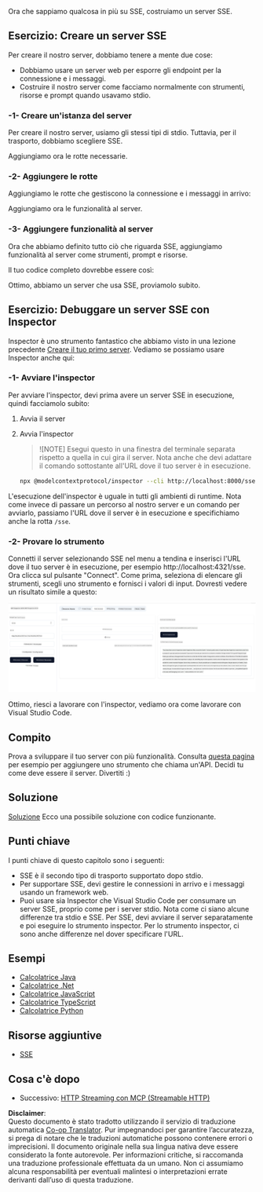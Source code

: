 <!--
CO_OP_TRANSLATOR_METADATA:
{
  "original_hash": "d90ca3d326c48fab2ac0ebd3a9876f59",
  "translation_date": "2025-07-13T19:54:42+00:00",
  "source_file": "03-GettingStarted/05-sse-server/README.md",
  "language_code": "it"
}
-->
Ora che sappiamo qualcosa in più su SSE, costruiamo un server SSE.

## Esercizio: Creare un server SSE

Per creare il nostro server, dobbiamo tenere a mente due cose:

- Dobbiamo usare un server web per esporre gli endpoint per la connessione e i messaggi.
- Costruire il nostro server come facciamo normalmente con strumenti, risorse e prompt quando usavamo stdio.

### -1- Creare un'istanza del server

Per creare il nostro server, usiamo gli stessi tipi di stdio. Tuttavia, per il trasporto, dobbiamo scegliere SSE.

Aggiungiamo ora le rotte necessarie.

### -2- Aggiungere le rotte

Aggiungiamo le rotte che gestiscono la connessione e i messaggi in arrivo:

Aggiungiamo ora le funzionalità al server.

### -3- Aggiungere funzionalità al server

Ora che abbiamo definito tutto ciò che riguarda SSE, aggiungiamo funzionalità al server come strumenti, prompt e risorse.

Il tuo codice completo dovrebbe essere così:

Ottimo, abbiamo un server che usa SSE, proviamolo subito.

## Esercizio: Debuggare un server SSE con Inspector

Inspector è uno strumento fantastico che abbiamo visto in una lezione precedente [Creare il tuo primo server](/03-GettingStarted/01-first-server/README.md). Vediamo se possiamo usare Inspector anche qui:

### -1- Avviare l'inspector

Per avviare l'inspector, devi prima avere un server SSE in esecuzione, quindi facciamolo subito:

1. Avvia il server

1. Avvia l'inspector

    > ![NOTE]
    > Esegui questo in una finestra del terminale separata rispetto a quella in cui gira il server. Nota anche che devi adattare il comando sottostante all'URL dove il tuo server è in esecuzione.

    ```sh
    npx @modelcontextprotocol/inspector --cli http://localhost:8000/sse --method tools/list
    ```

L'esecuzione dell'inspector è uguale in tutti gli ambienti di runtime. Nota come invece di passare un percorso al nostro server e un comando per avviarlo, passiamo l'URL dove il server è in esecuzione e specifichiamo anche la rotta `/sse`.

### -2- Provare lo strumento

Connetti il server selezionando SSE nel menu a tendina e inserisci l'URL dove il tuo server è in esecuzione, per esempio http://localhost:4321/sse. Ora clicca sul pulsante "Connect". Come prima, seleziona di elencare gli strumenti, scegli uno strumento e fornisci i valori di input. Dovresti vedere un risultato simile a questo:

![Server SSE in esecuzione in inspector](../../../../translated_images/sse-inspector.d86628cc597b8fae807a31d3d6837842f5f9ee1bcc6101013fa0c709c96029ad.it.png)

Ottimo, riesci a lavorare con l'inspector, vediamo ora come lavorare con Visual Studio Code.

## Compito

Prova a sviluppare il tuo server con più funzionalità. Consulta [questa pagina](https://api.chucknorris.io/) per esempio per aggiungere uno strumento che chiama un'API. Decidi tu come deve essere il server. Divertiti :)

## Soluzione

[Soluzione](./solution/README.md) Ecco una possibile soluzione con codice funzionante.

## Punti chiave

I punti chiave di questo capitolo sono i seguenti:

- SSE è il secondo tipo di trasporto supportato dopo stdio.
- Per supportare SSE, devi gestire le connessioni in arrivo e i messaggi usando un framework web.
- Puoi usare sia Inspector che Visual Studio Code per consumare un server SSE, proprio come per i server stdio. Nota come ci siano alcune differenze tra stdio e SSE. Per SSE, devi avviare il server separatamente e poi eseguire lo strumento inspector. Per lo strumento inspector, ci sono anche differenze nel dover specificare l'URL.

## Esempi

- [Calcolatrice Java](../samples/java/calculator/README.md)
- [Calcolatrice .Net](../../../../03-GettingStarted/samples/csharp)
- [Calcolatrice JavaScript](../samples/javascript/README.md)
- [Calcolatrice TypeScript](../samples/typescript/README.md)
- [Calcolatrice Python](../../../../03-GettingStarted/samples/python)

## Risorse aggiuntive

- [SSE](https://developer.mozilla.org/en-US/docs/Web/API/Server-sent_events)

## Cosa c'è dopo

- Successivo: [HTTP Streaming con MCP (Streamable HTTP)](../06-http-streaming/README.md)

**Disclaimer**:  
Questo documento è stato tradotto utilizzando il servizio di traduzione automatica [Co-op Translator](https://github.com/Azure/co-op-translator). Pur impegnandoci per garantire l’accuratezza, si prega di notare che le traduzioni automatiche possono contenere errori o imprecisioni. Il documento originale nella sua lingua nativa deve essere considerato la fonte autorevole. Per informazioni critiche, si raccomanda una traduzione professionale effettuata da un umano. Non ci assumiamo alcuna responsabilità per eventuali malintesi o interpretazioni errate derivanti dall’uso di questa traduzione.